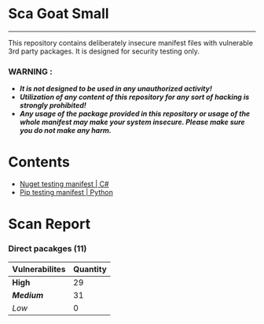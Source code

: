 # Sca Goat Small
___________________

This repository contains deliberately insecure manifest files with vulnerable 3rd party packages. It is designed for security testing
only.

### WARNING :
* ***It is not designed to be used in any unauthorized activity!***
* ***Utilization of any content of this repository for any sort of hacking is strongly prohibited!***
* ***Any usage of the package provided in this repository or usage of the whole manifest may make your system insecure. 
Please make sure you do not make any harm.***

# Contents

* [Nuget testing manifest | C#](/src/goat-nuget.csproj)
* [Pip testing manifest | Python](/src/requirements.txt)

# Scan Report

### Direct pacakges (11)
Vulnerabilites | Quantity
---------------|---------------
**High**| 29
***Medium***| 31
*Low*| 0